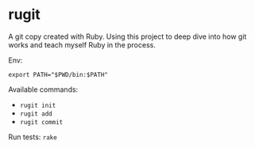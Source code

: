 # rugit

A git copy created with Ruby. Using this project to deep dive into how git works and teach myself Ruby in the process.

Env:

```shell
export PATH="$PWD/bin:$PATH"
```

Available commands:

- `rugit init`
- `rugit add`
- `rugit commit`

Run tests: `rake`
